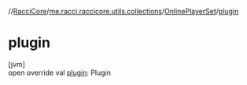 //[RacciCore](../../../index.md)/[me.racci.raccicore.utils.collections](../index.md)/[OnlinePlayerSet](index.md)/[plugin](plugin.md)

# plugin

[jvm]\
open override val [plugin](plugin.md): Plugin

